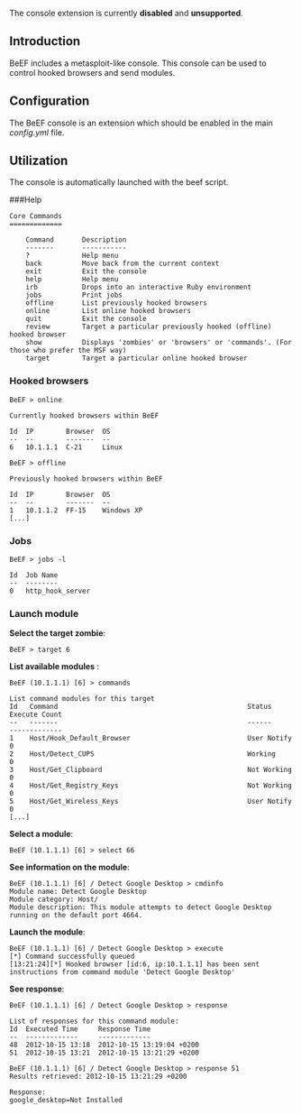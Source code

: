 The console extension is currently **disabled** and **unsupported**.

## Introduction

BeEF includes a metasploit-like console. This console can be used to control hooked browsers and send modules.

## Configuration

The BeEF console is an extension which should be enabled in the main _config.yml_ file.

## Utilization

The console is automatically launched with the beef script.

###Help

```
Core Commands
=============

    Command       Description
    -------       -----------
    ?             Help menu
    back          Move back from the current context
    exit          Exit the console
    help          Help menu
    irb           Drops into an interactive Ruby environment
    jobs          Print jobs
    offline       List previously hooked browsers
    online        List online hooked browsers
    quit          Exit the console
    review        Target a particular previously hooked (offline) hooked browser
    show          Displays 'zombies' or 'browsers' or 'commands'. (For those who prefer the MSF way)
    target        Target a particular online hooked browser
```

### Hooked browsers

```
BeEF > online

Currently hooked browsers within BeEF

Id  IP        Browser  OS
--  --        -------  --
6   10.1.1.1  C-21     Linux

BeEF > offline

Previously hooked browsers within BeEF

Id  IP        Browser  OS
--  --        -------  --
1   10.1.1.2  FF-15    Windows XP
[...]
```

### Jobs

```
BeEF > jobs -l

Id  Job Name
--  --------
0   http_hook_server
```

### Launch module

**Select the target zombie**:
```
BeEF > target 6
```

**List available modules** :
```
BeEF (10.1.1.1) [6] > commands

List command modules for this target
Id   Command                                               Status       Execute Count
--   -------                                               ------       -------------
1    Host/Hook_Default_Browser                             User Notify  0
2    Host/Detect_CUPS                                      Working      0
3    Host/Get_Clipboard                                    Not Working  0
4    Host/Get_Registry_Keys                                Not Working  0
5    Host/Get_Wireless_Keys                                User Notify  0
[...]
```

**Select a module**:
```
BeEF (10.1.1.1) [6] > select 66
```

**See information on the module**:
```
BeEF (10.1.1.1) [6] / Detect Google Desktop > cmdinfo
Module name: Detect Google Desktop
Module category: Host/
Module description: This module attempts to detect Google Desktop running on the default port 4664.
```

**Launch the module**:
```
BeEF (10.1.1.1) [6] / Detect Google Desktop > execute
[*] Command successfully queued
[13:21:24][*] Hooked browser [id:6, ip:10.1.1.1] has been sent instructions from command module 'Detect Google Desktop'
```

**See response**:
```
BeEF (10.1.1.1) [6] / Detect Google Desktop > response

List of responses for this command module:
Id  Executed Time     Response Time
--  -------------     -------------
48  2012-10-15 13:18  2012-10-15 13:19:04 +0200
51  2012-10-15 13:21  2012-10-15 13:21:29 +0200

BeEF (10.1.1.1) [6] / Detect Google Desktop > response 51
Results retrieved: 2012-10-15 13:21:29 +0200

Response:
google_desktop=Not Installed
```